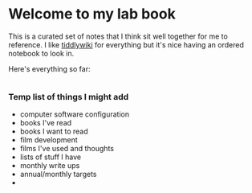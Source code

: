 # Welcome to my lab book

This is a curated set of notes that I think sit well together for me to reference. I like [tiddlywiki](https://wiki.alexjj.com) for everything but it's nice having an ordered notebook to look in.

Here's everything so far:

```{tableofcontents}
```

### Temp list of things I might add

* computer software configuration
* books I've read
* books I want to read
* film development
* films I've used and thoughts
* lists of stuff I have
* monthly write ups
* annual/monthly targets
* 